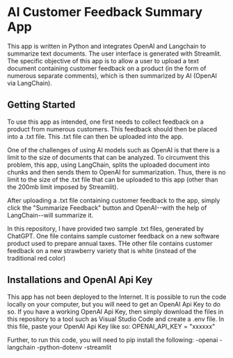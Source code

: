 # AI Customer Feedback Summary App

This app is written in Python and integrates OpenAI and Langchain to summarize text documents. The user interface is generated with Streamlit. The specific objective of this app is to allow a user to upload a text document containing customer feedback on a product (in the form of numerous separate comments), which is then summarized by AI (OpenAI via LangChain). 

## Getting Started

To use this app as intended, one first needs to collect feedback on a product from numerous customers. This feedback should then be placed into a .txt file. This .txt file can then be uploaded into the app.

One of the challenges of using AI models such as OpenAI is that there is a limit to the size of documents that can be analyzed. To circumvent this problem, this app, using LangChain, splits the uploaded document into chunks and then sends them to OpenAI for summarization. Thus, there is no limit to the size of the .txt file that can be uploaded to this app (other than the 200mb limit imposed by Streamlit). 

After uploading a .txt file containing customer feedback to the app, simply click the "Summarize Feedback" button and OpenAI--with the help of LangChain--will summarize it. 

In this repository, I have provided two sample .txt files, generated by ChatGPT. One file contains sample customer feedback on a new software product used to prepare annual taxes. THe other file contains customer feedback on a new strawberry variety that is white (instead of the traditional red color)

## Installations and OpenAI Api Key

This app has not been deployed to the Internet. It is possible to run the code locally on your computer, but you will need to get an OpenAI Api Key to do so. If you have a working OpenAI Api Key, then simply download the files in this repository to a tool such as Visual Studio Code and create a .env file. In this file, paste your OpenAI Api Key like so: 
OPENAI_API_KEY = "xxxxxx"

Further, to run this code, you will need to pip install the following:
-openai
-langchain
-python-dotenv
-streamlit


